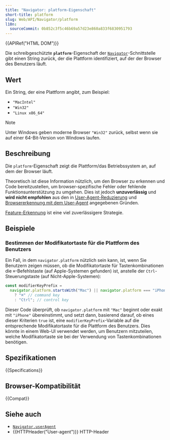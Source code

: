 ```yaml
---
title: "Navigator: platform-Eigenschaft"
short-title: platform
slug: Web/API/Navigator/platform
l10n:
  sourceCommit: 0b852c3f5c46b69a57d23e860a833f6830951793
---
```


{{APIRef("HTML DOM")}}

Die schreibgeschützte **`platform`**-Eigenschaft der [`Navigator`](/de/docs/Web/API/Navigator)-Schnittstelle gibt einen String zurück, der die Plattform identifiziert, auf der der Browser des Benutzers läuft.

## Wert

Ein String, der eine Plattform angibt, zum Beispiel:

- `"MacIntel"`
- `"Win32"`
- `"Linux x86_64"`

> [!NOTE]
> Unter Windows geben moderne Browser `"Win32"` zurück, selbst wenn sie auf einer 64-Bit-Version von Windows laufen.

## Beschreibung

Die `platform`-Eigenschaft zeigt die Plattform/das Betriebssystem an, auf dem der Browser läuft.

Theoretisch ist diese Information nützlich, um den Browser zu erkennen und Code bereitzustellen, um browser-spezifische Fehler oder fehlende Funktionsunterstützung zu umgehen. Dies ist jedoch **unzuverlässig** und **wird nicht empfohlen** aus den in [User-Agent-Reduzierung](/de/docs/Web/HTTP/Guides/User-agent_reduction) und [Browsererkennung mit dem User-Agent](/de/docs/Web/HTTP/Guides/Browser_detection_using_the_user_agent) angegebenen Gründen.

[Feature-Erkennung](/de/docs/Learn_web_development/Extensions/Testing/Feature_detection) ist eine viel zuverlässigere Strategie.

## Beispiele

### Bestimmen der Modifikatortaste für die Plattform des Benutzers

Ein Fall, in dem `navigator.platform` nützlich sein kann, ist, wenn Sie Benutzern zeigen müssen, ob die Modifikatortaste für Tastenkombinationen die `⌘`-Befehlstaste (auf Apple-Systemen gefunden) ist, anstelle der `Ctrl`-Steuerungstaste (auf Nicht-Apple-Systemen):

```js
const modifierKeyPrefix =
  navigator.platform.startsWith("Mac") || navigator.platform === "iPhone"
    ? "⌘" // command key
    : "Ctrl"; // control key
```

Dieser Code überprüft, ob `navigator.platform` mit `"Mac"` beginnt oder exakt mit `"iPhone"` übereinstimmt, und setzt dann, basierend darauf, ob eines dieser Kriterien `true` ist, eine `modifierKeyPrefix`-Variable auf die entsprechende Modifikatortaste für die Plattform des Benutzers. Dies könnte in einem Web-UI verwendet werden, um Benutzern mitzuteilen, welche Modifikatortaste sie bei der Verwendung von Tastenkombinationen benötigen.

## Spezifikationen

{{Specifications}}

## Browser-Kompatibilität

{{Compat}}

## Siehe auch

- [`Navigator.userAgent`](/de/docs/Web/API/Navigator/userAgent)
- {{HTTPHeader("User-agent")}} HTTP-Header
